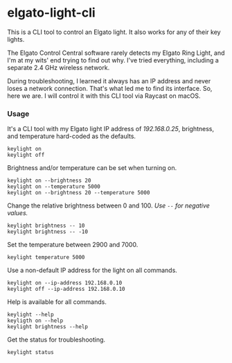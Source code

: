 # elgato-light-cli

This is a CLI tool to control an Elgato light. It also works for any of their key lights.

The Elgato Control Central software rarely detects my Elgato Ring Light, and I'm at my wits' end trying to find out why. I've tried everything, including a separate 2.4 GHz wireless network.

During troubleshooting, I learned it always has an IP address and never loses a network connection. That's what led me to find its interface. So, here we are. I will control it with this CLI tool via Raycast on macOS.

### Usage

It's a CLI tool with my Elgato light IP address of *192.168.0.25*, brightness, and temperature hard-coded as the defaults.

```shell
keylight on
keylight off
```

Brightness and/or temperature can be set when turning on.

```shell
keylight on --brightness 20
keylight on --temperature 5000
keylight on --brightness 20 --temperature 5000
```

Change the relative brightness between 0 and 100. *Use `--` for negative values.*

```shell
keylight brightness -- 10
keylight brightness -- -10
```

Set the temperature between 2900 and 7000.

```shell
keylight temperature 5000
```

Use a non-default IP address for the light on all commands.

```shell
keylight on --ip-address 192.168.0.10
keylight off --ip-address 192.168.0.10
```

Help is available for all commands.

```shell
keylight --help
keyligth on --help
keylight brightness --help
```

Get the status for troubleshooting.

```shell
keylight status
```